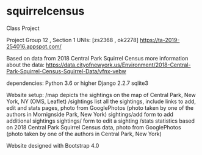# squirrelcensus
Class Project 

Project Group 12 , Section 1
UNIs: [zs2368 , ok2278]
https://ta-2019-254016.appspot.com/

Based on data from 2018 Central Park Squirrel Census
more information about the data: https://data.cityofnewyork.us/Environment/2018-Central-Park-Squirrel-Census-Squirrel-Data/vfnx-vebw

dependencies: 
Python 3.6 or higher
Django 2.2.7
sqlite3

Website setup:
/map depicts the sightings on the map of Central Park, New York, NY (OMS, Leaflet)
/sightings list all the sightings, include links to add, edit and stats pages, photo from GooglePhotos (photo taken by one of the authors in Mornignside Park, New York)
sightings/add form to add additional sightings
sightings/<unique squirrel id> form to edit a sighting
/stats statistics based on 2018 Central Park Squirrel Census data, photo from GooglePhotos (photo taken by one of the authors in Central Park, New York)

Website designed with Bootstrap 4.0

